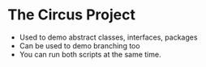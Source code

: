 # The Circus Project

- Used to demo abstract classes, interfaces, packages
- Can be used to demo branching too
- You can run both scripts at the same time. 